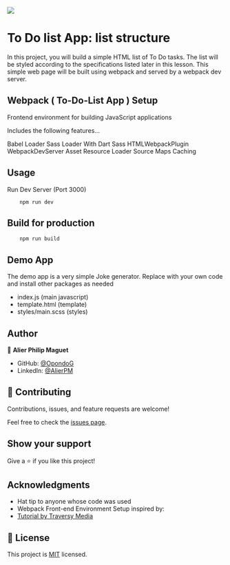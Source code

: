 ![](https://img.shields.io/badge/Microverse-blueviolet)

# To Do list App: list structure

In this project, you will build a simple HTML list of To Do tasks. The list will be styled according to the specifications listed later in this lesson. This simple web page will be built using webpack and served by a webpack dev server.

## Webpack ( To-Do-List App ) Setup
Frontend environment for building JavaScript applications

Includes the following features...

Babel Loader
Sass Loader With Dart Sass
HTMLWebpackPlugin
WebpackDevServer
Asset Resource Loader
Source Maps
Caching

## Usage

Run Dev Server (Port 3000)

        npm run dev

## Build for production
        npm run build

## Demo App
The demo app is a very simple Joke generator. Replace with your own code and install other packages as needed
  * index.js (main javascript)
  * template.html (template)
  * styles/main.scss (styles)




## Author
:bust_in_silhouette: **Alier Philip Maguet**
- GitHub: [@OpondoG](https://github.com/OpondoG)
- LinkedIn: [@AlierPM](https://www.linkedin.com/in/gilbert-okonjo-2081331b9/)


## 🤝 Contributing

Contributions, issues, and feature requests are welcome!

Feel free to check the [issues page](../../issues/).

## Show your support

Give a ⭐️ if you like this project!

## Acknowledgments

- Hat tip to anyone whose code was used
- Webpack Front-end Environment Setup inspired by:
- [Tutorial by Traversy Media](https://www.youtube.com/c/TraversyMedia)

## 📝 License

This project is [MIT](./MIT.md) licensed.
